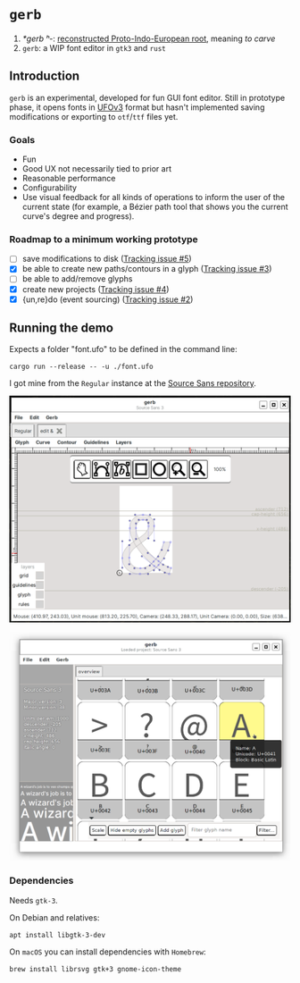 # `gerb`

1. _*gerb ʰ-_: [reconstructed Proto-Indo-European root](https://en.wiktionary.org/wiki/Reconstruction:Proto-Indo-European/gerb%CA%B0-), meaning _to carve_
2. `gerb`: a WIP font editor in `gtk3` and `rust`

## Introduction

`gerb` is an experimental, developed for fun GUI font editor. Still in prototype phase, it opens fonts in [UFOv3](https://unifiedfontobject.org/versions/ufo3/index.html) format but hasn't implemented saving modifications or exporting to `otf`/`ttf` files yet.

### Goals

- Fun
- Good UX not necessarily tied to prior art
- Reasonable performance
- Configurability
- Use visual feedback for all kinds of operations to inform the user of the current state (for example, a Bézier path tool that shows you the current curve's degree and progress).

### Roadmap to a minimum working prototype

- [ ] save modifications to disk ([Tracking issue #5](https://github.com/epilys/gerb/issues/5))
- [x] be able to create new paths/contours in a glyph ([Tracking issue #3](https://github.com/epilys/gerb/issues/3))
- [ ] be able to add/remove glyphs
- [x] create new projects ([Tracking issue #4](https://github.com/epilys/gerb/issues/4))
- [x] {un,re}do (event sourcing) ([Tracking issue #2](https://github.com/epilys/gerb/issues/2))

## Running the demo

Expects a folder "font.ufo" to be defined in the command line:

```shell
cargo run --release -- -u ./font.ufo
```

I got mine from the `Regular` instance at the [Source Sans repository](https://github.com/adobe-fonts/source-sans).

![./screenshot.png](./screenshot.png)

![./screenshot2.png](./screenshot2.png)

### Dependencies

Needs `gtk-3`.

On Debian and relatives:

```shell
apt install libgtk-3-dev
```

On `macOS` you can install dependencies with `Homebrew`:

```shell
brew install librsvg gtk+3 gnome-icon-theme
```

